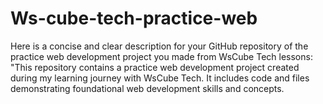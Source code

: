 # Ws-cube-tech-practice-web
Here is a concise and clear description for your GitHub repository of the practice web development project you made from WsCube Tech lessons:  "This repository contains a practice web development project created during my learning journey with WsCube Tech. It includes code and files demonstrating foundational web development skills and concepts.
